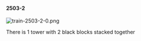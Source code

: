 #### 2503-2
![train-2503-2-0.png](https://github.com/lil-lab/nlvr/raw/master/nlvr/train/images/74/train-2503-2-0.png "train-2503-2-0.png")

There is 1 tower with 2 black blocks stacked together